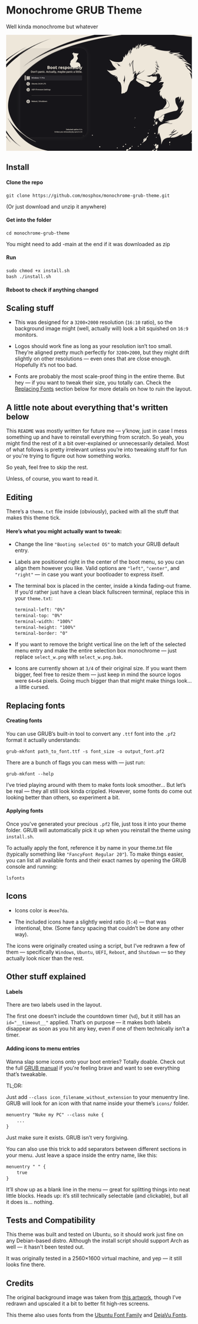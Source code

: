 # Monochrome GRUB Theme
Well kinda monochrome but whatever

![Theme Screenshot](assets/example.png)

## Install
#### Clone the repo
```
git clone https://github.com/mosphox/monochrome-grub-theme.git
```
(Or just download and unzip it anywhere)

#### Get into the folder
```
cd monochrome-grub-theme
```
You might need to add -main at the end if it was downloaded as zip

#### Run
```
sudo chmod +x install.sh
bash ./install.sh
```
#### Reboot to check if anything changed

## Scaling stuff
- This was designed for a `3200×2000` resolution (`16:10` ratio), so the background image might (well, actually will) look a bit squished on `16:9` monitors.

- Logos should work fine as long as your resolution isn’t too small.
They’re aligned pretty much perfectly for `3200×2000`, but they might drift slightly on other resolutions — even ones that are close enough.
Hopefully it’s not too bad.

- Fonts are probably the most scale-proof thing in the entire theme.
But hey — if you want to tweak their size, you totally can.
Check the [Replacing Fonts](https://github.com/mosphox/monochrome-grub-theme?tab=readme-ov-file#replacing-fonts) section below for more details on how to ruin the layout.

## A little note about everything that's written below
This `README` was mostly written for future me — y’know, just in case I mess something up and have to reinstall everything from scratch.
So yeah, you might find the rest of it a bit over-explained or unnecessarily detailed.
Most of what follows is pretty irrelevant unless you’re into tweaking stuff for fun or you're trying to figure out how something works.

So yeah, feel free to skip the rest.

Unless, of course, you want to read it.

## Editing
There’s a `theme.txt` file inside (obviously), packed with all the stuff that makes this theme tick.

#### Here’s what you might actually want to tweak:

- Change the line `"Booting selected OS"` to match your GRUB default entry.

- Labels are positioned right in the center of the boot menu, so you can align them however you like.
Valid options are `"left"`, `"center"`, and `"right"` — in case you want your bootloader to express itself.

- The terminal box is placed in the center, inside a kinda fading-out frame.
If you’d rather just have a clean black fullscreen terminal, replace this in your `theme.txt`:

  ```
  terminal-left: "0%"
  terminal-top: "0%"
  terminal-width: "100%"
  terminal-height: "100%"
  terminal-border: "0"
  ```
- If you want to remove the bright vertical line on the left of the selected menu entry and make the entire selection box monochrome
— just replace `select_w.png` with `select_w.png.bak`.

- Icons are currently shown at `3/4` of their original size. If you want them bigger, feel free to resize them — just keep in mind the source logos were `64×64` pixels.
Going much bigger than that might make things look... a little cursed.

## Replacing fonts
#### Creating fonts
You can use GRUB’s built-in tool to convert any `.ttf` font into the `.pf2` format it actually understands:
```
grub-mkfont path_to_font.ttf -s font_size -o output_font.pf2
```
There are a bunch of flags you can mess with — just run:
```
grub-mkfont --help
```
I’ve tried playing around with them to make fonts look smoother…
But let’s be real — they all still look kinda crippled.
However, some fonts do come out looking better than others, so experiment a bit.

#### Applying fonts
Once you've generated your precious `.pf2` file, just toss it into your theme folder.
GRUB will automatically pick it up when you reinstall the theme using `install.sh`.

To actually apply the font, reference it by name in your theme.txt file (typically something like `"FancyFont Regular 20"`).
To make things easier, you can list all available fonts and their exact names by opening the GRUB console and running:
```
lsfonts
```

## Icons
- Icons color is `#eee7da`.

- The included icons have a slightly weird ratio (`5:4`) — that was intentional, btw.
(Some fancy spacing that couldn’t be done any other way).

 The icons were originally created using a script, but I’ve redrawn a few of them — specifically `Windows`, `Ubuntu`, `UEFI`, `Reboot`, and `Shutdown` — so they actually look nicer than the rest.

## Other stuff explained

#### Labels
There are two labels used in the layout.

The first one doesn’t include the countdown timer (`%d`), but it still has an `id="__timeout__"` applied.
That’s on purpose — it makes both labels disappear as soon as you hit any key, even if one of them technically isn’t a timer.

#### Adding icons to menu entries
Wanna slap some icons onto your boot entries? Totally doable.
Check out the full [GRUB manual](https://www.gnu.org/software/grub/manual/grub/grub.html) if you're feeling brave and want to see everything that’s tweakable.

TL;DR:

Just add `--class icon_filename_without_extension` to your menuentry line.
GRUB will look for an icon with that name inside your theme’s `icons/` folder.
```
menuentry "Nuke my PC" --class nuke {
    ...
}
```
Just make sure it exists. GRUB isn’t very forgiving.

You can also use this trick to add separators between different sections in your menu.
Just leave a space inside the entry name, like this:
```
menuentry " " {
    true
}
```
It’ll show up as a blank line in the menu — great for splitting things into neat little blocks.
Heads up: it’s still technically selectable (and clickable), but all it does is... nothing.

## Tests and Compatibility
This theme was built and tested on Ubuntu, so it should work just fine on any Debian-based distro. Although the install script should support Arch as well — it hasn't been tested out.

It was originally tested in a 2560×1600 virtual machine, and yep — it still looks fine there.

## Credits
The original background image was taken from [this artwork](https://www.furaffinity.net/view/12229289), though I’ve redrawn and upscaled it a bit to better fit high-res screens.

This theme also uses fonts from the [Ubuntu Font Family](https://design.ubuntu.com/font) and [DejaVu Fonts](https://dejavu-fonts.github.io).
